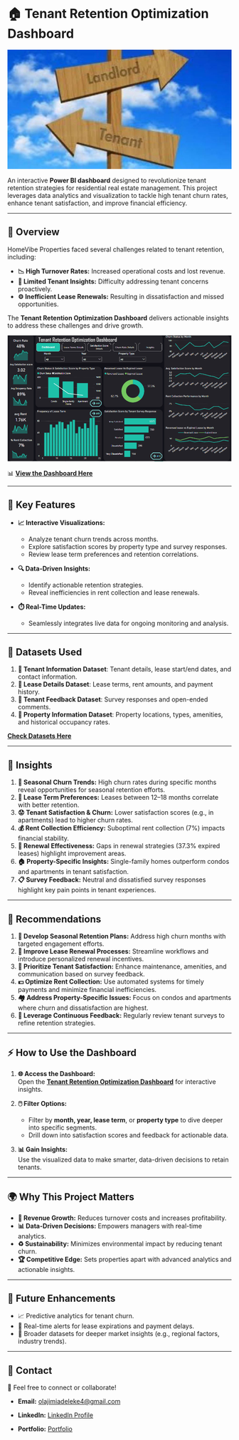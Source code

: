 # 🏠 **Tenant Retention Optimization Dashboard**

![](https://github.com/jimi121/POWER-BI-PROJECTS/blob/main/Tenant%20Retention%20Optimization/Image/tenant%20image.jpg)

An interactive **Power BI dashboard** designed to revolutionize tenant retention strategies for residential real estate management. This project leverages data analytics and visualization to tackle high tenant churn rates, enhance tenant satisfaction, and improve financial efficiency.

---

## 🌟 **Overview**

HomeVibe Properties faced several challenges related to tenant retention, including:  
- **📉 High Turnover Rates:** Increased operational costs and lost revenue.  
- **🤔 Limited Tenant Insights:** Difficulty addressing tenant concerns proactively.  
- **⚙️ Inefficient Lease Renewals:** Resulting in dissatisfaction and missed opportunities.  

The **Tenant Retention Optimization Dashboard** delivers actionable insights to address these challenges and drive growth.  

![image here](https://github.com/jimi121/POWER-BI-PROJECTS/blob/main/Tenant%20Retention%20Optimization/Image/Dashboard%20Image.PNG)

📊 **[View the Dashboard Here](https://app.powerbi.com/view?r=eyJrIjoiZDQ2MTFjMWMtMWY4OS00MjNhLWFmMTMtYWJlZWY4M2Q3MGY2IiwidCI6IjYyMGJjNTRiLTE2Y2YtNDhjNy1iNWE3LTY0ZmFkNmI5OTdhZiJ9)**

---

## 🚀 **Key Features**

- **📈 Interactive Visualizations:**  
  - Analyze tenant churn trends across months.  
  - Explore satisfaction scores by property type and survey responses.  
  - Review lease term preferences and retention correlations.

- **🔍 Data-Driven Insights:**  
  - Identify actionable retention strategies.  
  - Reveal inefficiencies in rent collection and lease renewals.  

- **⏱️ Real-Time Updates:**  
  - Seamlessly integrates live data for ongoing monitoring and analysis.

---

## 📂 **Datasets Used**

1. **👤 Tenant Information Dataset**: Tenant details, lease start/end dates, and contact information.  
2. **📜 Lease Details Dataset**: Lease terms, rent amounts, and payment history.  
3. **💬 Tenant Feedback Dataset**: Survey responses and open-ended comments.  
4. **🏢 Property Information Dataset**: Property locations, types, amenities, and historical occupancy rates.

[**Check Datasets Here**](https://github.com/jimi121/POWER-BI-PROJECTS/tree/main/Tenant%20Retention%20Optimization/Datasets)

---

## 🔑 **Insights**

1. **📅 Seasonal Churn Trends:** High churn rates during specific months reveal opportunities for seasonal retention efforts.  
2. **📜 Lease Term Preferences:** Leases between 12–18 months correlate with better retention.  
3. **😟 Tenant Satisfaction & Churn:** Lower satisfaction scores (e.g., in apartments) lead to higher churn rates.  
4. **💰 Rent Collection Efficiency:** Suboptimal rent collection (7%) impacts financial stability.  
5. **🔄 Renewal Effectiveness:** Gaps in renewal strategies (37.3% expired leases) highlight improvement areas.  
6. **🏠 Property-Specific Insights:** Single-family homes outperform condos and apartments in tenant satisfaction.  
7. **📋 Survey Feedback:** Neutral and dissatisfied survey responses highlight key pain points in tenant experiences.

---

## 🎯 **Recommendations**

1. **📆 Develop Seasonal Retention Plans:** Address high churn months with targeted engagement efforts.  
2. **🤝 Improve Lease Renewal Processes:** Streamline workflows and introduce personalized renewal incentives.  
3. **🎨 Prioritize Tenant Satisfaction:** Enhance maintenance, amenities, and communication based on survey feedback.  
4. **💵 Optimize Rent Collection:** Use automated systems for timely payments and minimize financial inefficiencies.  
5. **🏘️ Address Property-Specific Issues:** Focus on condos and apartments where churn and dissatisfaction are highest.  
6. **🔄 Leverage Continuous Feedback:** Regularly review tenant surveys to refine retention strategies.

---

## ⚡ **How to Use the Dashboard**

1. **🌐 Access the Dashboard:**  
   Open the **[Tenant Retention Optimization Dashboard](https://app.powerbi.com/view?r=eyJrIjoiZDQ2MTFjMWMtMWY4OS00MjNhLWFmMTMtYWJlZWY4M2Q3MGY2IiwidCI6IjYyMGJjNTRiLTE2Y2YtNDhjNy1iNWE3LTY0ZmFkNmI5OTdhZiJ9)** for interactive insights.  

2. **🖱️ Filter Options:**  
   - Filter by **month, year, lease term**, or **property type** to dive deeper into specific segments.  
   - Drill down into satisfaction scores and feedback for actionable data.  

3. **📊 Gain Insights:**  
   Use the visualized data to make smarter, data-driven decisions to retain tenants.

---

## 🌍 **Why This Project Matters**

- **💸 Revenue Growth:** Reduces turnover costs and increases profitability.  
- **📊 Data-Driven Decisions:** Empowers managers with real-time analytics.  
- **♻️ Sustainability:** Minimizes environmental impact by reducing tenant churn.  
- **🏆 Competitive Edge:** Sets properties apart with advanced analytics and actionable insights.

---

## 🔮 **Future Enhancements**

- 📈 Predictive analytics for tenant churn.  
- 📲 Real-time alerts for lease expirations and payment delays.  
- 📡 Broader datasets for deeper market insights (e.g., regional factors, industry trends).

---

## 🤝 **Contact**

👋 Feel free to connect or collaborate!  

- **Email:** olajimiadeleke4@gmail.com

- **LinkedIn:** [LinkedIn Profile](https://www.linkedin.com/public-profile/settings?lipi=urn%3Ali%3Apage%3Ad_flagship3_profile_self_edit_contact-info%3BTyeFCIhsTSGHh1LcxP8a4A%3D%3D)

- **Portfolio:** [Portfolio](https://jimi121.github.io/)
